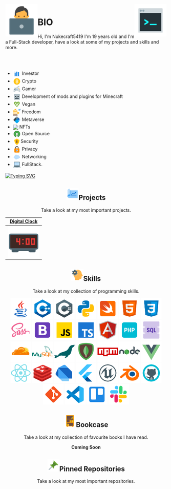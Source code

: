 <img align='left' src='https://raw.githubusercontent.com/Nukecraft5419/Nukecraft5419/main/logo/working-with-a-laptop.png' width='20%'>
<img align='right' src='https://raw.githubusercontent.com/Nukecraft5419/Nukecraft5419/main/logo/console.png' width='20%'>

# BIO

Hi, I'm Nukecraft5419 I'm 19 years old and I'm a Full-Stack developer, have a look at some of my projects and skills and more.

<br>
<br>

<p align="center">
<ul>

<li>
<span style = 'line-height: 20px'>
<img src = 'https://raw.githubusercontent.com/Nukecraft5419/Nukecraft5419/main/skills/analytics.png' height='24px' style='vertical-align: middle' /> Investor
</span>
</li>
<li>
<span style = 'line-height: 20px'>
<img src = 'https://raw.githubusercontent.com/Nukecraft5419/Nukecraft5419/main/skills/bitcoin.png' height='24px' style='vertical-align: middle' /> Crypto
</span>
</li>
<li>
<span style = 'line-height: 20px'>
<img src = 'https://raw.githubusercontent.com/Nukecraft5419/Nukecraft5419/main/skills/game-controller.png' height='24px' style='vertical-align: middle'/> Gamer
</span>
</li>
<li>
<span style = 'line-height: 20px'>
<img src = 'https://raw.githubusercontent.com/Nukecraft5419/Nukecraft5419/main/skills/minecraft-skeleton.png' height='24px' style='vertical-align: middle' /> Development of mods and plugins for Minecraft
</span>
</li>
<li>
<span style = 'line-height: 20px'>
<img src='https://raw.githubusercontent.com/Nukecraft5419/Nukecraft5419/main/skills/vegan-symbol.png' height='24px' style='vertical-align: middle'/> Vegan
</span>
</li>
<li>
<span style = 'line-height: 20px'>
<img src='https://raw.githubusercontent.com/Nukecraft5419/Nukecraft5419/main/skills/freedom.png' height='24px' style='vertical-align: middle'/> Freedom
</span>
</li>
<li>
<span style = 'line-height: 20px'>
<img src='https://raw.githubusercontent.com/Nukecraft5419/Nukecraft5419/main/skills/blockchain-new-logo.png' height='24px' style='vertical-align: middle'/> Metaverse
</span>
</li>
<li>
<span style = 'line-height: 20px'>
<img src='https://raw.githubusercontent.com/Nukecraft5419/Nu kecr aft5419/main/skills/ethereum.png' height='24px' style='vertical-align: middle'/> NFTs
</span>
</li>
<li>
<span style = 'line-height: 20px'>
<img src='https://raw.githubusercontent.com/Nukecraft5419/Nukecraft5419/main/skills/open-source.png' height='24px' style='vertical-align: middle'/> Open Source
</span>
</li>
<li>
<span style = 'line-height: 20px'>
<img src='https://raw.githubusercontent.com/Nukecraft5419/Nukecraft5419/main/skills/security-lock.png' height='24px' style='vertical-align: middle'/>Security
</span>
</li>
<li>
<span style = 'line-height: 20px'>
<img src='https://raw.githubusercontent.com/Nukecraft5419/Nukecraft5419/main/skills/privacy.png' height='24px' style='vertical-align: middle'/> Privacy
</span>
</li>
<li><span style = 'line-height: 20px'>
<img src='https://raw.githubusercontent.com/Nukecraft5419/Nukecraft5419/main/skills/cloud.png' height='24px' style='vertical-align: middle'/> Networking
</span>
</li>
<li>
<span style = 'line-height: 20px'>
<img src='https://raw.githubusercontent.com/Nukecraft5419/Nukecraft5419/main/skills/laptop.png' height='24px' style='vertical-align: middle'/> FullStack.
</span>
</li>
</ul>
</p>

[![Typing SVG](https://readme-typing-svg.herokuapp.com?size=24&duration=6000&color=55A630&center=true&vCenter=true&width=820&height=120&lines=Coding+for+a+better+and+free+future+for+all.+%F0%9F%92%BB)](https://git.io/typing-svg)

<h2 align="center"><img src='https://raw.githubusercontent.com/Nukecraft5419/Nukecraft5419/main/skills/project.png' height='38px'/>Projects</h2>
<p align="center">Take a look at my most important projects.</p>

| <a href="https://github.com/Nukecraft5419/DigitalClock" target="_blank">**Digital Clock**</a> |
| :---: |
<img align='center' src='https://raw.githubusercontent.com/Nukecraft5419/Nukecraft5419/main/projects/digital-clock-logo.png' width="100px"  height='100px'> |

<h2 align="center"><img src='https://raw.githubusercontent.com/Nukecraft5419/Nukecraft5419/main/skills/development-skill.png' height='38px'/>Skills</h2>
<p align="center">Take a look at my collection of programming skills.</p>

<p align="center">
<img src='https://raw.githubusercontent.com/Nukecraft5419/Nukecraft5419/main/skills/java.png' height='64px'/>
<img src='https://raw.githubusercontent.com/Nukecraft5419/Nukecraft5419/main/skills/c++.png' height='64px'/>
<img src='https://raw.githubusercontent.com/Nukecraft5419/Nukecraft5419/main/skills/c-sharp.png' height='64px'/>
<img src='https://raw.githubusercontent.com/Nukecraft5419/Nukecraft5419/main/skills/python.png' height='64px'/>
<img src='https://raw.githubusercontent.com/Nukecraft5419/Nukecraft5419/main/skills/swift.png' height='64px'/>
<img src='https://raw.githubusercontent.com/Nukecraft5419/Nukecraft5419/main/skills/html.png' height='64px'/>
<img src='https://raw.githubusercontent.com/Nukecraft5419/Nukecraft5419/main/skills/css3.png' height='64px'/>
<img src='https://raw.githubusercontent.com/Nukecraft5419/Nukecraft5419/main/skills/sass.png' height='64px'/>
<img src='https://raw.githubusercontent.com/Nukecraft5419/Nukecraft5419/main/skills/bootstrap.png' height='64px'/>
<img src='https://raw.githubusercontent.com/Nukecraft5419/Nukecraft5419/main/skills/javascript.png' height='64px'/>
<img src='https://raw.githubusercontent.com/Nukecraft5419/Nukecraft5419/main/skills/typescript.png' height='64px'/>
<img src='https://raw.githubusercontent.com/Nukecraft5419/Nukecraft5419/main/skills/angularjs.png' height='64px'/>
<img src='https://raw.githubusercontent.com/Nukecraft5419/Nukecraft5419/main/skills/php.png' height='64px'/>
<img src='https://raw.githubusercontent.com/Nukecraft5419/Nukecraft5419/main/skills/sql.png' height='64px'/>
<img src='https://raw.githubusercontent.com/Nukecraft5419/Nukecraft5419/main/skills/cloudflare.png' height='64px'/>
<img src='https://raw.githubusercontent.com/Nukecraft5419/Nukecraft5419/main/skills/mysql.png' height='64px'/>
<img src='https://raw.githubusercontent.com/Nukecraft5419/Nukecraft5419/main/skills/mariadb.png' height='64px'/>
<img src='https://raw.githubusercontent.com/Nukecraft5419/Nukecraft5419/main/skills/mongodb.png' height='64px'/>
<img src='https://raw.githubusercontent.com/Nukecraft5419/Nukecraft5419/main/skills/npm.png' height='64px'/>
<img src='https://raw.githubusercontent.com/Nukecraft5419/Nukecraft5419/main/skills/nodejs.png' height='64px'/>
<img src='https://raw.githubusercontent.com/Nukecraft5419/Nukecraft5419/main/skills/vuejs.png' height='64px'/>
<img src='https://raw.githubusercontent.com/Nukecraft5419/Nukecraft5419/main/skills/react.png' height='64px'/>
<img src='https://raw.githubusercontent.com/Nukecraft5419/Nukecraft5419/main/skills/redis.png' height='64px'/>
<img src='https://raw.githubusercontent.com/Nukecraft5419/Nukecraft5419/main/skills/dart.png' height='64px'/>
<img src='https://raw.githubusercontent.com/Nukecraft5419/Nukecraft5419/main/skills/flutter.png' height='64px'/>
<img src='https://raw.githubusercontent.com/Nukecraft5419/Nukecraft5419/main/skills/unreal-engine.png' height='64px'/>
<img src='https://raw.githubusercontent.com/Nukecraft5419/Nukecraft5419/main/skills/blender.png' height='64px'/>
<img src='https://raw.githubusercontent.com/Nukecraft5419/Nukecraft5419/main/skills/github.png' height='64px'/>
<img src='https://raw.githubusercontent.com/Nukecraft5419/Nukecraft5419/main/skills/git.png' height='64px'/>
<img src='https://raw.githubusercontent.com/Nukecraft5419/Nukecraft5419/main/skills/visual-studio-code-2019.png' height='64px'/>
<img src='https://raw.githubusercontent.com/Nukecraft5419/Nukecraft5419/main/skills/trello.png' height='64px'/>
<img src='https://raw.githubusercontent.com/Nukecraft5419/Nukecraft5419/main/skills/slack-new.png' height='64px'/>
</p>

<h2 align="center"><img src='https://raw.githubusercontent.com/Nukecraft5419/Nukecraft5419/main/skills/bookcase.png' height='38px'/>Bookcase</h2>
<p align="center">Take a look at my collection of favourite books I have read.</p>

<p align="center">
<b>Coming Soon</b>
</p>

<h2 align="center"><img src='https://raw.githubusercontent.com/Nukecraft5419/Nukecraft5419/main/skills/push-pin.png' height='38px'/>Pinned Repositories</h2>
<p align="center">Take a look at my most important repositories.</p>